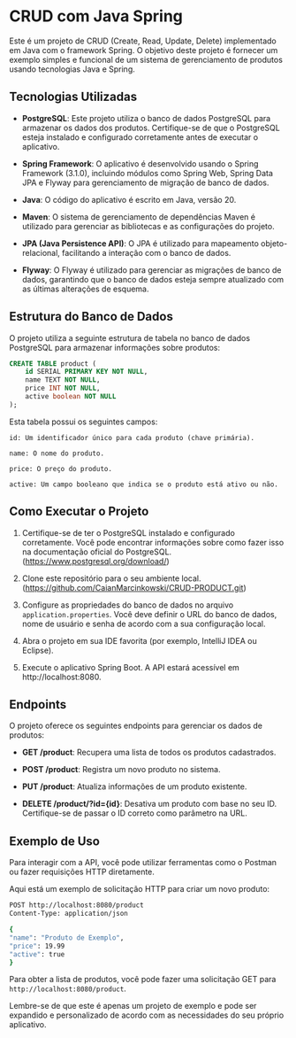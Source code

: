 # CRUD com Java Spring

Este é um projeto de CRUD (Create, Read, Update, Delete) implementado em Java com o framework Spring. O objetivo deste projeto é fornecer um exemplo simples e funcional de um sistema de gerenciamento de produtos usando tecnologias Java e Spring.

## Tecnologias Utilizadas

- **PostgreSQL**: Este projeto utiliza o banco de dados PostgreSQL para armazenar os dados dos produtos. Certifique-se de que o PostgreSQL esteja instalado e configurado corretamente antes de executar o aplicativo.

- **Spring Framework**: O aplicativo é desenvolvido usando o Spring Framework (3.1.0), incluindo módulos como Spring Web, Spring Data JPA e Flyway para gerenciamento de migração de banco de dados.

- **Java**: O código do aplicativo é escrito em Java, versão 20.

- **Maven**: O sistema de gerenciamento de dependências Maven é utilizado para gerenciar as bibliotecas e as configurações do projeto.

- **JPA (Java Persistence API)**: O JPA é utilizado para mapeamento objeto-relacional, facilitando a interação com o banco de dados.

- **Flyway**: O Flyway é utilizado para gerenciar as migrações de banco de dados, garantindo que o banco de dados esteja sempre atualizado com as últimas alterações de esquema.

## Estrutura do Banco de Dados

O projeto utiliza a seguinte estrutura de tabela no banco de dados PostgreSQL para armazenar informações sobre produtos:

```sql
CREATE TABLE product (
    id SERIAL PRIMARY KEY NOT NULL,
    name TEXT NOT NULL,
    price INT NOT NULL,
    active boolean NOT NULL
);
```

Esta tabela possui os seguintes campos:

    id: Um identificador único para cada produto (chave primária).

    name: O nome do produto.

    price: O preço do produto.

    active: Um campo booleano que indica se o produto está ativo ou não.

## Como Executar o Projeto

1. Certifique-se de ter o PostgreSQL instalado e configurado corretamente. Você pode encontrar informações sobre como fazer isso na documentação oficial do PostgreSQL. (https://www.postgresql.org/download/)

2. Clone este repositório para o seu ambiente local. (https://github.com/CaianMarcinkowski/CRUD-PRODUCT.git)

3. Configure as propriedades do banco de dados no arquivo `application.properties`. Você deve definir o URL do banco de dados, nome de usuário e senha de acordo com a sua configuração local.

4. Abra o projeto em sua IDE favorita (por exemplo, IntelliJ IDEA ou Eclipse).

5. Execute o aplicativo Spring Boot. A API estará acessível em http://localhost:8080.

## Endpoints

O projeto oferece os seguintes endpoints para gerenciar os dados de produtos:

- **GET /product**: Recupera uma lista de todos os produtos cadastrados.

- **POST /product**: Registra um novo produto no sistema.

- **PUT /product**: Atualiza informações de um produto existente.

- **DELETE /product/?id={id}**: Desativa um produto com base no seu ID. Certifique-se de passar o ID correto como parâmetro na URL.

## Exemplo de Uso

Para interagir com a API, você pode utilizar ferramentas como o Postman ou fazer requisições HTTP diretamente.

Aqui está um exemplo de solicitação HTTP para criar um novo produto:

```bash
POST http://localhost:8080/product
Content-Type: application/json

{
"name": "Produto de Exemplo",
"price": 19.99
"active": true
}
```

Para obter a lista de produtos, você pode fazer uma solicitação GET para `http://localhost:8080/product`.

Lembre-se de que este é apenas um projeto de exemplo e pode ser expandido e personalizado de acordo com as necessidades do seu próprio aplicativo.
